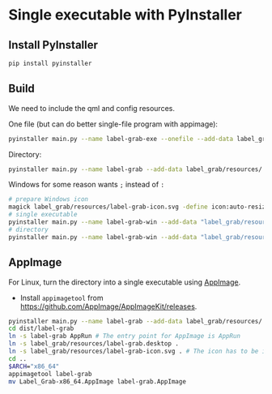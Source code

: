 
# Single executable with PyInstaller


## Install PyInstaller

```bash
pip install pyinstaller
```

## Build

We need to include the qml and config resources.

One file (but can do better single-file program with appimage):
```bash
pyinstaller main.py --name label-grab-exe --onefile --add-data label_grab/resources/:label_grab/resources
```

Directory:
```bash
pyinstaller main.py --name label-grab --add-data label_grab/resources/:label_grab/resources
```

Windows for some reason wants `;` instead of `:`
```bash
# prepare Windows icon
magick label_grab/resources/label-grab-icon.svg -define icon:auto-resize=64,48,32,16 -background none build/label-grab-icon.ico
# single executable
pyinstaller main.py --name label-grab-win --add-data "label_grab/resources/;label_grab/resources" --icon build/label-grab-icon.ico --onefile
# directory
pyinstaller main.py --name label-grab-win --add-data "label_grab/resources/;label_grab/resources" --icon build/label-grab-icon.ico
```

## AppImage
For Linux, turn the directory into a single executable using [AppImage](https://appimage.org/).

* Install `appimagetool` from <https://github.com/AppImage/AppImageKit/releases>.

```bash
pyinstaller main.py --name label-grab --add-data label_grab/resources/:label_grab/resources
cd dist/label-grab
ln -s label-grab AppRun # The entry point for AppImage is AppRun
ln -s label_grab/resources/label-grab.desktop .
ln -s label_grab/resources/label-grab-icon.svg . # The icon has to be in the top directory
cd ..
$ARCH="x86_64"
appimagetool label-grab
mv Label_Grab-x86_64.AppImage label-grab.AppImage
```


